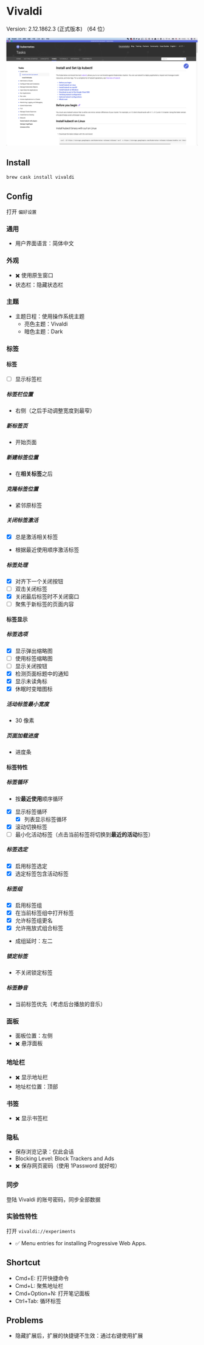 # Vivaldi

Version: 2.12.1862.3 (正式版本) （64 位）

![screenshot](./screenshot.png)

## Install

```sh
brew cask install vivaldi
```

## Config

打开 `偏好设置`

### 通用

* 用户界面语言：简体中文

### 外观

* ✖️ 使用原生窗口
* 状态栏：隐藏状态栏

### 主题

* 主题日程：使用操作系统主题
    * 亮色主题：Vivaldi
    * 暗色主题：Dark

### 标签

#### 标签

* [ ] 显示标签栏

##### 标签栏位置

* 右侧（之后手动调整宽度到最窄）

##### 新标签页

* 开始页面

##### 新建标签位置

* 在**相关标签**之后

##### 克隆标签位置

* 紧邻原标签

##### 关闭标签激活

* [x] 总是激活相关标签
* 根据最近使用顺序激活标签

##### 标签处理

* [x] 对齐下一个关闭按钮
* [ ] 双击关闭标签
* [x] 关闭最后标签时不关闭窗口
* [ ] 聚焦于新标签的页面内容

#### 标签显示

##### 标签选项

* [x] 显示弹出缩略图
* [ ] 使用标签缩略图
* [ ] 显示关闭按钮
* [x] 检测页面标题中的通知
* [x] 显示未读角标
* [x] 休眠时变暗图标

##### 活动标签最小宽度

* 30 像素

##### 页面加载进度

* 进度条

#### 标签特性

##### 标签循环

* 按**最近使用**顺序循环
* [x] 显示标签循环
    * [x] 列表显示标签循环
* [x] 滚动切换标签
* [ ] 最小化活动标签（点击当前标签将切换到**最近的活动**标签）

##### 标签选定

* [x] 启用标签选定
* [x] 选定标签包含活动标签

##### 标签组

* [x] 启用标签组
* [x] 在当前标签组中打开标签
* [x] 允许标签组更名
* [x] 允许拖放式组合标签
* 成组延时：左二

##### 锁定标签

* 不关闭锁定标签

##### 标签静音

* 当前标签优先（考虑后台播放的音乐）

### 面板

* 面板位置：左侧
* ✖️ 悬浮面板

### 地址栏

* ✖️ 显示地址栏
* 地址栏位置：顶部

### 书签

* ✖️ 显示书签栏

### 隐私

* 保存浏览记录：仅此会话
* Blocking Level: Block Trackers and Ads
* ✖️ 保存网页密码（使用 1Password 就好啦）

### 同步

登陆 Vivaldi 的账号密码，同步全部数据

### 实验性特性

打开 `vivaldi://experiments`

* ✅ Menu entries for installing Progressive Web Apps.

## Shortcut

* Cmd+E: 打开快捷命令
* Cmd+L: 聚焦地址栏
* Cmd+Option+N: 打开笔记面板
* Ctrl+Tab: 循环标签

## Problems

* 隐藏扩展后，扩展的快捷键不生效：通过右键使用扩展

